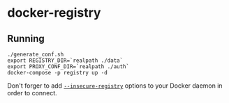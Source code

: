 # docker-registry

## Running

```
./generate_conf.sh
export REGISTRY_DIR=`realpath ./data`
export PROXY_CONF_DIR=`realpath ./auth`
docker-compose -p registry up -d
```

Don't forger to add [`--insecure-registry`](https://docs.docker.com/registry/insecure/) options to your Docker daemon in order to connect.
